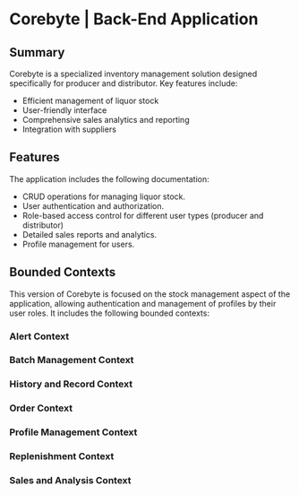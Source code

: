 # Corebyte  | Back-End Application

## Summary

Corebyte is a specialized inventory management solution designed specifically for producer and distributor. Key features include:

- Efficient management of liquor stock
- User-friendly interface
- Comprehensive sales analytics and reporting
- Integration with suppliers

## Features

The application includes the following documentation:

- CRUD operations for managing liquor stock.
- User authentication and authorization.
- Role-based access control for different user types (producer and distributor)
- Detailed sales reports and analytics.
- Profile management for users.

## Bounded Contexts

This version of Corebyte is focused on the stock management aspect of the application, allowing authentication and management of profiles by their user roles. It includes the following bounded contexts:

### Alert Context


### Batch Management Context

### History and Record Context

### Order Context

### Profile Management Context

### Replenishment Context

### Sales and Analysis Context

